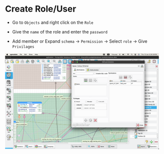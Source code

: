 # Create Role/User

* Go to `Objects` and right click on the `Role`

* Give the `name` of the role and enter the `password`

* Add member or Expand `schema` -> `Permission` -> Select `role` -> Give `Privilages`

![Role](./img/role/role.png)